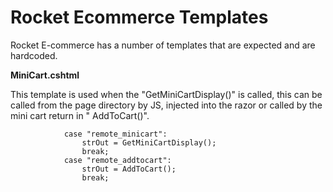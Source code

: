 # Rocket Ecommerce Templates

Rocket E-commerce has a number of templates that are expected and are hardcoded.



**MiniCart.cshtml**

This template is used when the "GetMiniCartDisplay()" is called, this can be called from the page directory by JS, injected into the razor  or called by the mini cart return in " AddToCart()".

                case "remote_minicart":
                    strOut = GetMiniCartDisplay();
                    break;
                case "remote_addtocart":
                    strOut = AddToCart();
                    break;